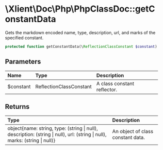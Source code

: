 # \\Xlient\\Doc\\Php\\PhpClassDoc::getConstantData

Gets the markdown encoded name, type, description, url, and marks of the specified constant.

```php
protected function getConstantData(\ReflectionClassConstant $constant): object
```

## Parameters

| Name | Type | Description |
| :--- | :--- | :--- |
| $constant | ReflectionClassConstant | A class constant reflector. |

## Returns

| Type | Description |
| :--- | :--- |
| object\{name: string, type: \(string \| null\), description: \(string \| null\), url: \(string \| null\), marks: \(string \| null\)\} | An object of class constant data. |
